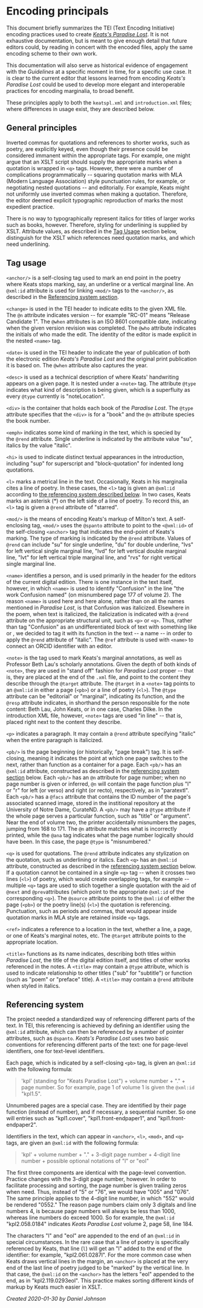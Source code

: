 # Encoding principals

This document briefly summarizes the TEI (Text Encoding Initiative) encoding practices used to create *[Keats's Paradise Lost](https://keatslibrary.org/paradise-lost/)*. It is not exhaustive documentation, but is meant to give enough detail that future editors could, by reading in concert with the encoded files, apply the same encoding scheme to their own work. 

This documentation will also serve as historical evidence of engagement with the *Guidelines* at a specific moment in time, for a specific use case. It is clear to the current editor that lessons learned from encoding *Keats's Paradise Lost* could be used to develop more elegant and interoperable practices for encoding marginalia, to broad benefit.

These principles apply to both the `keatspl.xml` and `introduction.xml` files; where differences in usage exist, they are described below.

## General principles

Inverted commas for quotations and references to shorter works, such as poetry, are explicitly keyed, even though their presence could be considered immanent within the appropriate tags. For example, one might argue that an XSLT script should supply the appropriate marks when a quotation is wrapped in `<q>` tags. However, there were a number of complications programmatically -- squaring quotation marks with MLA (Modern Language Association) style punctuation rules, for example, or negotiating nested quotations -- and editorially. For example, Keats might not uniformly use inverted commas when making a quotation. Therefore, the editor deemed explicit typographic reproduction of marks the most expedient practice. 

There is no way to typographically represent italics for titles of larger works such as books, however. Therefore, styling for underlining is supplied by XSLT. Attribute values, as described in the [Tag Usage](#tag-usage) section below, distinguish for the XSLT which references need quotation marks, and which need underlining. 

## Tag usage

`<anchor/>` is a self-closing tag used to mark an end point in the poetry where Keats stops marking, say, an underline or a vertical marginal line. An `@xml:id` attribute is used for linking `<mod/>` tags to the `<anchor/>`, as described in the [Referencing system section](#referencing-system).

`<change>` is used in the TEI header to indicate edits to the given XML file. The `@n` attribute indicates version -- for example "RC-01" means "Release Candidate 1". The `@when` attributes is an ISO 8601 compatible date, indicating when the given version revision was completed. The `@who` attribute indicates the initials of who made the edit. The identity of the editor is made explicit in the nested `<name>` tag.

`<date>` is used in the TEI header to indicate the year of publication of both the electronic edition *Keats's Paradise Lost* and the original print publication it is based on. The `@when` attribute also captures the year.

`<desc>` is used as a technical description of where Keats' handwriting appears on a given page. It is nested under a `<note>` tag. The attribute `@type` indicates what kind of description is being given, which is a superfluity as every `@type` currently is "noteLocation".

`<div>` is the container that holds each book of the *Paradise Lost*. The `@type` attribute specifies that the `<div>` is for a "book" and the `@n` attribute species the book number.

`<emph>` indicates some kind of marking in the text, which is specied by the `@rend` attribute. Single underline is indicated by the attribute value "su", italics by the value "italic".

`<hi>` is used to indicate distinct textual appearances in the introduction, including "sup" for superscript and "block-quotation" for indented long quotations.

`<l>` marks a metrical line in the text. Occasionally, Keats in his marginalia cites a line of poetry. In these cases, the `<l>` tag is given an `@xml:id` according to [the referencing system described below](#referencing_system). In two cases, Keats marks an asterisk (*) on the left side of a line of poetry. To record this, an `<l>` tag is given a `@rend` attribute of "starred".

`<mod/>` is the means of encoding Keats's markup of Milton's text. A self-enclosing tag, `<mod/>` uses the `@spanto` attribute to point to the `<@xml:id>` of the self-closing `<anchor>` tag that indicates the end-point of Keats's marking. The type of marking is indicated by the `@rend` attribute. Values of `@rend` can include "su" for single underline, "du" for double underline, "lvs" for left vertical single marginal line, "lvd" for left vertical double marginal line, "lvt" for left vertical triple marginal line, and "rvs" for right vertical single marginal line.

`<name>` identifies a person, and is used primarily in the header for the editors of the current digital edition. There is one instance in the text itself, however, in which `<name>` is used to identify "Confusion" in the line "the work Confusion named" (on misnumbered page 177 of volume 2). The reason `<name>` is used here and here alone, rather than on all the names mentioned in *Paradise Lost*, is that Confusion was italicized. Elsewhere in the poem, when text is italicized, the italicization is indicated with a `@rend` attribute on the appropriate structural unit, such as `<p>` or `<q>`. Thus, rather than tag "Confusion" as an undifferentiated block of text with something like <ab> or <emph>, we decided to tag it with its function in the text -- a name -- in order to apply the `@rend` attribute of "italic". The `@ref` attribute is used with `<name>` to connect an ORCID identifier with an editor.

`<note>` is the tag used to mark Keats's marginal annotations, as well as Professor Beth Lau's scholarly annotations. Given the depth of both kinds of `<note>`, they are used in "stand off" fashion for *Paradise Lost* proper -- that is, they are placed at the end of the `.xml` file, and point to the content they describe through the `@target` attribute. The `@target` in a `<note>` tag points to an `@xml:id` in either a page (`<pb>`) or a line of poetry (`<l>`). The `@type` attribute can be "editorial" or "marginal", indicating its function, and the `@resp` attribute indicates, in shorthand the person responsible for the note content: Beth Lau, John Keats, or in one case, Charles Dilke. In the introduction XML file, however, `<note>` tags are used "in line" -- that is, placed right next to the content they describe. 

`<p>` indicates a paragraph. It may contain a `@rend` attribute specifying "italic" when the entire paragraph is italicized.

`<pb/>` is the page beginning (or historically, "page break") tag. It is self-closing, meaning it indicates the point at which one page switches to the next, rather than function as a container for a page. Each `<pb/>` has an `@xml:id` attribute, constructed as described in the [referencing system section](#referencing-system) below. Each `<pb/>` has an `@n` attribute for page number; when no page number is given or inferred, `@n` will contain the page function plus "l" or "r" for left (or verso) and right (or recto), respectively, as in "paratextl". Each `<pb/>` has a `@facs` attribute that contains the ID number of the page's associated scanned image, stored in the institional repository at the University of Notre Dame, CurateND. A `<pb/>` may have a `@type` attribute if the whole page serves a particular function, such as "title" or "argument". Near the end of volume two, the printer accidentally misnumbers the pages, jumping from 168 to 171. The `@n` attribute matches what is incorrectly printed, while the `@ana` tag indicates what the page number logically should have been. In this case, the page `@type` is "misnumbered."

`<q>` is used for quotations. The `@rend` attribute indicates any stylization on the quotation, such as underlining or italics. Each `<q>` has an `@xml:id` attribute, constructed as described in the [referencing system section](#referencing-system) below. If a quotation cannot be contained in a single `<q>` tag -- when it crosses two lines (`<l>`) of poetry, which would create overlapping tags, for example -- multiple `<q>` tags are used to stich together a single quotation with the aid of `@next` and `@prev`attributes (which point to the appropriate `@xml:id` of the corresponding `<q>`). The `@source` attribute points to the `@xml:id` of either the page (`<pb>`) or the poetry line(s) (`<l>`) the quotation is referencing. Punctuation, such as periods and commas, that would appear inside quotation marks in MLA style are retained inside `<q>` tags.

`<ref>` indicates a reference to a location in the text, whether a line, a page, or one of Keats's marginal notes, etc. The `@target` attribute points to the appropriate location.

`<title>` functions as its name indicates, describing both titles within *Paradise Lost*, the title of the digital edition itself, and titles of other works referenced in the notes. A `<title>` may contain a `@type` attribute, which is used to indicate relationship to other titles ("sub" for "subtitle") or function (such as "poem" or "preface" title). A `<title>` may contain a `@rend` attribute when styled in italics.

## Referencing system

The project needed a standardized way of referencing different parts of the text. In TEI, this referencing is achieved by defining an identifier using the `@xml:id` attribute, which can then be referenced by a number of pointer attributes, such as `@spanto`. *Keats's Paradise Lost* uses two basic conventions for referencing different parts of the text: one for page-level identifiers, one for text-level identifiers. 

Each page, which is indicated by a self-closing `<pb>` tag, is given an `@xml:id` with the following formula:

> 'kpl' (standing for "Keats Paradise Lost") + volume number + "." + page number. So for example, page 1 of volume 1 is given the `@xml:id` "kpl1.5". 

Unnumbered pages are a special case. They are identified by their page function (instead of number), and if necessary, a sequential number. So one will entries such as "kpl1.cover", "kpl1.front-endpaper1", and "kpl1.front-endpaper2".

Identifiers in the text, which can appear in `<anchor>`, `<l>`, `<mod>`, and `<q>` tags, are given an `@xml:id` with the following formula: 

>'kpl' + volume number + "." + 3-digit page number + 4-digit line number + possible optional notations of "l" or "eol"

The first three components are identical with the page-level convention. Practice changes wtih the 3-digit page number, however. In order to facilitate processing and sorting, the page number is given trailing zeros when need. Thus, instead of "5" or "76", we would have "005" and "076". The same principle applies to the 4-digit line number, in which "552" would be rendered "0552." The reason page numbers claim only 3 digitals and line numbers 4, is because page numbers will always be less than 1000, whereas line numbers do exceed 1000. So for example, the `@xml:id` "kpl2.058.0184" indicates *Keats Paradise Lost* volume 2, page 58, line 184. 

The characters "l" and "eol" are appended to the end of an `@xml:id` in special circumstances. In the rare case that a line of poetry is specifically referenced by Keats, that line (`l`) will get an "l" added to the end of the identifier: for example, "kpl2.061.0287l". For the more common case when Keats draws vertical lines in the margin, an `<anchor>` is placed at the very end of the last line of poetry judged to be "marked" by the vertical line. In that case, the `@xml:id` on the `<anchor>` has the letters "eol" appended to the end, as in "kpl2.119.0293eol". This practice makes sorting different kinds of markup by Keats much easier in XSLT.

*Created 2020-01-30 by Daniel Johnson*